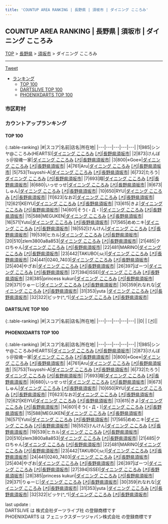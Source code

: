 ```yaml
---
title: 'COUNTUP AREA RANKING | 長野県 | 須坂市 | ダイニング こころみ'
---
```

## COUNTUP AREA RANKING | 長野県 | 須坂市 | ダイニング こころみ

[TOP](/darts/rank/) > [長野県](/darts/rank/長野県/) > [須坂市](/darts/rank/長野県/須坂市/) > ダイニング こころみ

___

<a href="https://twitter.com/share?ref_src=twsrc%5Etfw" data-text="COUNTUP AREA RANKING | 長野県須坂市ダイニング こころみ" class="twitter-share-button" data-hashtags="DARTSLIVE,PHOENIXDARTS,darts,ダーツ" data-show-count="false">Tweet</a>

* [ランキング](#カウントアップランキング)
    * [TOP 100](#top-100)
    * [DARTSLIVE TOP 100](#dartslive-top-100)
    * [PHOENIXDARTS TOP 100](#phoenixdarts-top-100)

### 市区町村

<ul>

</ul>

### カウントアップランキング

#### TOP 100



{:.table-ranking}
|#|スコア|名前|店名|所在地|
|---|---|---|---|---|
|1|985|<span class="rank-name-pd">シンヤ@こころみ(HEARTS)</span>|<a href="/darts/rank/shops/84281.html">ダイニング こころみ</a> <a href="https://vs.phoenixdarts.com/jp/shop/shopDetailInfo/s_84281?s_seq=84281">[↗]</a>|<a href="/darts/rank/長野県/須坂市">長野県須坂市</a>|
|2|873|<span class="rank-name-pd">けんぼぅ＠投魂一家</span>|<a href="/darts/rank/shops/84281.html">ダイニング こころみ</a> <a href="https://vs.phoenixdarts.com/jp/shop/shopDetailInfo/s_84281?s_seq=84281">[↗]</a>|<a href="/darts/rank/長野県/須坂市">長野県須坂市</a>|
|3|800|<span class="rank-name-pd">⭐︎Goe⭐︎</span>|<a href="/darts/rank/shops/84281.html">ダイニング こころみ</a> <a href="https://vs.phoenixdarts.com/jp/shop/shopDetailInfo/s_84281?s_seq=84281">[↗]</a>|<a href="/darts/rank/長野県/須坂市">長野県須坂市</a>|
|4|761|<span class="rank-name-pd">Aru</span>|<a href="/darts/rank/shops/84281.html">ダイニング こころみ</a> <a href="https://vs.phoenixdarts.com/jp/shop/shopDetailInfo/s_84281?s_seq=84281">[↗]</a>|<a href="/darts/rank/長野県/須坂市">長野県須坂市</a>|
|5|753|<span class="rank-name-pd">Tsuyoshi-A</span>|<a href="/darts/rank/shops/84281.html">ダイニング こころみ</a> <a href="https://vs.phoenixdarts.com/jp/shop/shopDetailInfo/s_84281?s_seq=84281">[↗]</a>|<a href="/darts/rank/長野県/須坂市">長野県須坂市</a>|
|6|732|<span class="rank-name-pd">たろう</span>|<a href="/darts/rank/shops/84281.html">ダイニング こころみ</a> <a href="https://vs.phoenixdarts.com/jp/shop/shopDetailInfo/s_84281?s_seq=84281">[↗]</a>|<a href="/darts/rank/長野県/須坂市">長野県須坂市</a>|
|7|693|<span class="rank-name-pd">翔</span>|<a href="/darts/rank/shops/84281.html">ダイニング こころみ</a> <a href="https://vs.phoenixdarts.com/jp/shop/shopDetailInfo/s_84281?s_seq=84281">[↗]</a>|<a href="/darts/rank/長野県/須坂市">長野県須坂市</a>|
|8|680|<span class="rank-name-pd">いっせっせ</span>|<a href="/darts/rank/shops/84281.html">ダイニング こころみ</a> <a href="https://vs.phoenixdarts.com/jp/shop/shopDetailInfo/s_84281?s_seq=84281">[↗]</a>|<a href="/darts/rank/長野県/須坂市">長野県須坂市</a>|
|9|673|<span class="rank-name-pd">しゅん</span>|<a href="/darts/rank/shops/84281.html">ダイニング こころみ</a> <a href="https://vs.phoenixdarts.com/jp/shop/shopDetailInfo/s_84281?s_seq=84281">[↗]</a>|<a href="/darts/rank/長野県/須坂市">長野県須坂市</a>|
|10|650|<span class="rank-name-pd">RYU</span>|<a href="/darts/rank/shops/84281.html">ダイニング こころみ</a> <a href="https://vs.phoenixdarts.com/jp/shop/shopDetailInfo/s_84281?s_seq=84281">[↗]</a>|<a href="/darts/rank/長野県/須坂市">長野県須坂市</a>|
|11|623|<span class="rank-name-pd">なお2</span>|<a href="/darts/rank/shops/84281.html">ダイニング こころみ</a> <a href="https://vs.phoenixdarts.com/jp/shop/shopDetailInfo/s_84281?s_seq=84281">[↗]</a>|<a href="/darts/rank/長野県/須坂市">長野県須坂市</a>|
|12|621|<span class="rank-name-pd">KEIYU</span>|<a href="/darts/rank/shops/84281.html">ダイニング こころみ</a> <a href="https://vs.phoenixdarts.com/jp/shop/shopDetailInfo/s_84281?s_seq=84281">[↗]</a>|<a href="/darts/rank/長野県/須坂市">長野県須坂市</a>|
|13|615|<span class="rank-name-pd">きよ</span>|<a href="/darts/rank/shops/84281.html">ダイニング こころみ</a> <a href="https://vs.phoenixdarts.com/jp/shop/shopDetailInfo/s_84281?s_seq=84281">[↗]</a>|<a href="/darts/rank/長野県/須坂市">長野県須坂市</a>|
|14|601|<span class="rank-name-pd">そう(・Д・)</span>|<a href="/darts/rank/shops/84281.html">ダイニング こころみ</a> <a href="https://vs.phoenixdarts.com/jp/shop/shopDetailInfo/s_84281?s_seq=84281">[↗]</a>|<a href="/darts/rank/長野県/須坂市">長野県須坂市</a>|
|15|588|<span class="rank-name-pd">MEGUKEN</span>|<a href="/darts/rank/shops/84281.html">ダイニング こころみ</a> <a href="https://vs.phoenixdarts.com/jp/shop/shopDetailInfo/s_84281?s_seq=84281">[↗]</a>|<a href="/darts/rank/長野県/須坂市">長野県須坂市</a>|
|16|571|<span class="rank-name-pd">Yuto</span>|<a href="/darts/rank/shops/84281.html">ダイニング こころみ</a> <a href="https://vs.phoenixdarts.com/jp/shop/shopDetailInfo/s_84281?s_seq=84281">[↗]</a>|<a href="/darts/rank/長野県/須坂市">長野県須坂市</a>|
|17|565|<span class="rank-name-pd">めめニキ</span>|<a href="/darts/rank/shops/84281.html">ダイニング こころみ</a> <a href="https://vs.phoenixdarts.com/jp/shop/shopDetailInfo/s_84281?s_seq=84281">[↗]</a>|<a href="/darts/rank/長野県/須坂市">長野県須坂市</a>|
|18|552|<span class="rank-name-pd">けんけん</span>|<a href="/darts/rank/shops/84281.html">ダイニング こころみ</a> <a href="https://vs.phoenixdarts.com/jp/shop/shopDetailInfo/s_84281?s_seq=84281">[↗]</a>|<a href="/darts/rank/長野県/須坂市">長野県須坂市</a>|
|19|539|<span class="rank-name-pd">ヒカル</span>|<a href="/darts/rank/shops/84281.html">ダイニング こころみ</a> <a href="https://vs.phoenixdarts.com/jp/shop/shopDetailInfo/s_84281?s_seq=84281">[↗]</a>|<a href="/darts/rank/長野県/須坂市">長野県須坂市</a>|
|20|510|<span class="rank-name-pd">zlem3800a8a853</span>|<a href="/darts/rank/shops/84281.html">ダイニング こころみ</a> <a href="https://vs.phoenixdarts.com/jp/shop/shopDetailInfo/s_84281?s_seq=84281">[↗]</a>|<a href="/darts/rank/長野県/須坂市">長野県須坂市</a>|
|21|485|<span class="rank-name-pd">クロちゃん</span>|<a href="/darts/rank/shops/84281.html">ダイニング こころみ</a> <a href="https://vs.phoenixdarts.com/jp/shop/shopDetailInfo/s_84281?s_seq=84281">[↗]</a>|<a href="/darts/rank/長野県/須坂市">長野県須坂市</a>|
|22|481|<span class="rank-name-pd">MARINO</span>|<a href="/darts/rank/shops/84281.html">ダイニング こころみ</a> <a href="https://vs.phoenixdarts.com/jp/shop/shopDetailInfo/s_84281?s_seq=84281">[↗]</a>|<a href="/darts/rank/長野県/須坂市">長野県須坂市</a>|
|23|442|<span class="rank-name-pd">TAKUBO(;ω;)</span>|<a href="/darts/rank/shops/84281.html">ダイニング こころみ</a> <a href="https://vs.phoenixdarts.com/jp/shop/shopDetailInfo/s_84281?s_seq=84281">[↗]</a>|<a href="/darts/rank/長野県/須坂市">長野県須坂市</a>|
|24|441|<span class="rank-name-pd">0240_7403</span>|<a href="/darts/rank/shops/84281.html">ダイニング こころみ</a> <a href="https://vs.phoenixdarts.com/jp/shop/shopDetailInfo/s_84281?s_seq=84281">[↗]</a>|<a href="/darts/rank/長野県/須坂市">長野県須坂市</a>|
|25|404|<span class="rank-name-pd">やざお</span>|<a href="/darts/rank/shops/84281.html">ダイニング こころみ</a> <a href="https://vs.phoenixdarts.com/jp/shop/shopDetailInfo/s_84281?s_seq=84281">[↗]</a>|<a href="/darts/rank/長野県/須坂市">長野県須坂市</a>|
|26|397|<span class="rank-name-pd">ばーつ</span>|<a href="/darts/rank/shops/84281.html">ダイニング こころみ</a> <a href="https://vs.phoenixdarts.com/jp/shop/shopDetailInfo/s_84281?s_seq=84281">[↗]</a>|<a href="/darts/rank/長野県/須坂市">長野県須坂市</a>|
|27|394|<span class="rank-name-pd">ISSEI</span>|<a href="/darts/rank/shops/84281.html">ダイニング こころみ</a> <a href="https://vs.phoenixdarts.com/jp/shop/shopDetailInfo/s_84281?s_seq=84281">[↗]</a>|<a href="/darts/rank/長野県/須坂市">長野県須坂市</a>|
|28|385|<span class="rank-name-pd">princess kukuri</span>|<a href="/darts/rank/shops/84281.html">ダイニング こころみ</a> <a href="https://vs.phoenixdarts.com/jp/shop/shopDetailInfo/s_84281?s_seq=84281">[↗]</a>|<a href="/darts/rank/長野県/須坂市">長野県須坂市</a>|
|29|371|<span class="rank-name-pd">りゅーじ</span>|<a href="/darts/rank/shops/84281.html">ダイニング こころみ</a> <a href="https://vs.phoenixdarts.com/jp/shop/shopDetailInfo/s_84281?s_seq=84281">[↗]</a>|<a href="/darts/rank/長野県/須坂市">長野県須坂市</a>|
|30|359|<span class="rank-name-pd">れなれな</span>|<a href="/darts/rank/shops/84281.html">ダイニング こころみ</a> <a href="https://vs.phoenixdarts.com/jp/shop/shopDetailInfo/s_84281?s_seq=84281">[↗]</a>|<a href="/darts/rank/長野県/須坂市">長野県須坂市</a>|
|31|353|<span class="rank-name-pd">yuta </span>|<a href="/darts/rank/shops/84281.html">ダイニング こころみ</a> <a href="https://vs.phoenixdarts.com/jp/shop/shopDetailInfo/s_84281?s_seq=84281">[↗]</a>|<a href="/darts/rank/長野県/須坂市">長野県須坂市</a>|
|32|322|<span class="rank-name-pd">ビッケ(*^_^*)</span>|<a href="/darts/rank/shops/84281.html">ダイニング こころみ</a> <a href="https://vs.phoenixdarts.com/jp/shop/shopDetailInfo/s_84281?s_seq=84281">[↗]</a>|<a href="/darts/rank/長野県/須坂市">長野県須坂市</a>|


#### DARTSLIVE TOP 100



{:.table-ranking}
|#|スコア|名前|店名|所在地|
|---|---|---|---|---|
||0|<span class="rank-name-dl"> </span>|<a href="/darts/rank/shops/.html"></a> <a href="">[↗]</a>|<a href="/darts/rank//"></a>|


#### PHOENIXDARTS TOP 100



{:.table-ranking}
|#|スコア|名前|店名|所在地|
|---|---|---|---|---|
|1|985|<span class="rank-name-pd">シンヤ@こころみ(HEARTS)</span>|<a href="/darts/rank/shops/84281.html">ダイニング こころみ</a> <a href="https://vs.phoenixdarts.com/jp/shop/shopDetailInfo/s_84281?s_seq=84281">[↗]</a>|<a href="/darts/rank/長野県/須坂市">長野県須坂市</a>|
|2|873|<span class="rank-name-pd">けんぼぅ＠投魂一家</span>|<a href="/darts/rank/shops/84281.html">ダイニング こころみ</a> <a href="https://vs.phoenixdarts.com/jp/shop/shopDetailInfo/s_84281?s_seq=84281">[↗]</a>|<a href="/darts/rank/長野県/須坂市">長野県須坂市</a>|
|3|800|<span class="rank-name-pd">⭐︎Goe⭐︎</span>|<a href="/darts/rank/shops/84281.html">ダイニング こころみ</a> <a href="https://vs.phoenixdarts.com/jp/shop/shopDetailInfo/s_84281?s_seq=84281">[↗]</a>|<a href="/darts/rank/長野県/須坂市">長野県須坂市</a>|
|4|761|<span class="rank-name-pd">Aru</span>|<a href="/darts/rank/shops/84281.html">ダイニング こころみ</a> <a href="https://vs.phoenixdarts.com/jp/shop/shopDetailInfo/s_84281?s_seq=84281">[↗]</a>|<a href="/darts/rank/長野県/須坂市">長野県須坂市</a>|
|5|753|<span class="rank-name-pd">Tsuyoshi-A</span>|<a href="/darts/rank/shops/84281.html">ダイニング こころみ</a> <a href="https://vs.phoenixdarts.com/jp/shop/shopDetailInfo/s_84281?s_seq=84281">[↗]</a>|<a href="/darts/rank/長野県/須坂市">長野県須坂市</a>|
|6|732|<span class="rank-name-pd">たろう</span>|<a href="/darts/rank/shops/84281.html">ダイニング こころみ</a> <a href="https://vs.phoenixdarts.com/jp/shop/shopDetailInfo/s_84281?s_seq=84281">[↗]</a>|<a href="/darts/rank/長野県/須坂市">長野県須坂市</a>|
|7|693|<span class="rank-name-pd">翔</span>|<a href="/darts/rank/shops/84281.html">ダイニング こころみ</a> <a href="https://vs.phoenixdarts.com/jp/shop/shopDetailInfo/s_84281?s_seq=84281">[↗]</a>|<a href="/darts/rank/長野県/須坂市">長野県須坂市</a>|
|8|680|<span class="rank-name-pd">いっせっせ</span>|<a href="/darts/rank/shops/84281.html">ダイニング こころみ</a> <a href="https://vs.phoenixdarts.com/jp/shop/shopDetailInfo/s_84281?s_seq=84281">[↗]</a>|<a href="/darts/rank/長野県/須坂市">長野県須坂市</a>|
|9|673|<span class="rank-name-pd">しゅん</span>|<a href="/darts/rank/shops/84281.html">ダイニング こころみ</a> <a href="https://vs.phoenixdarts.com/jp/shop/shopDetailInfo/s_84281?s_seq=84281">[↗]</a>|<a href="/darts/rank/長野県/須坂市">長野県須坂市</a>|
|10|650|<span class="rank-name-pd">RYU</span>|<a href="/darts/rank/shops/84281.html">ダイニング こころみ</a> <a href="https://vs.phoenixdarts.com/jp/shop/shopDetailInfo/s_84281?s_seq=84281">[↗]</a>|<a href="/darts/rank/長野県/須坂市">長野県須坂市</a>|
|11|623|<span class="rank-name-pd">なお2</span>|<a href="/darts/rank/shops/84281.html">ダイニング こころみ</a> <a href="https://vs.phoenixdarts.com/jp/shop/shopDetailInfo/s_84281?s_seq=84281">[↗]</a>|<a href="/darts/rank/長野県/須坂市">長野県須坂市</a>|
|12|621|<span class="rank-name-pd">KEIYU</span>|<a href="/darts/rank/shops/84281.html">ダイニング こころみ</a> <a href="https://vs.phoenixdarts.com/jp/shop/shopDetailInfo/s_84281?s_seq=84281">[↗]</a>|<a href="/darts/rank/長野県/須坂市">長野県須坂市</a>|
|13|615|<span class="rank-name-pd">きよ</span>|<a href="/darts/rank/shops/84281.html">ダイニング こころみ</a> <a href="https://vs.phoenixdarts.com/jp/shop/shopDetailInfo/s_84281?s_seq=84281">[↗]</a>|<a href="/darts/rank/長野県/須坂市">長野県須坂市</a>|
|14|601|<span class="rank-name-pd">そう(・Д・)</span>|<a href="/darts/rank/shops/84281.html">ダイニング こころみ</a> <a href="https://vs.phoenixdarts.com/jp/shop/shopDetailInfo/s_84281?s_seq=84281">[↗]</a>|<a href="/darts/rank/長野県/須坂市">長野県須坂市</a>|
|15|588|<span class="rank-name-pd">MEGUKEN</span>|<a href="/darts/rank/shops/84281.html">ダイニング こころみ</a> <a href="https://vs.phoenixdarts.com/jp/shop/shopDetailInfo/s_84281?s_seq=84281">[↗]</a>|<a href="/darts/rank/長野県/須坂市">長野県須坂市</a>|
|16|571|<span class="rank-name-pd">Yuto</span>|<a href="/darts/rank/shops/84281.html">ダイニング こころみ</a> <a href="https://vs.phoenixdarts.com/jp/shop/shopDetailInfo/s_84281?s_seq=84281">[↗]</a>|<a href="/darts/rank/長野県/須坂市">長野県須坂市</a>|
|17|565|<span class="rank-name-pd">めめニキ</span>|<a href="/darts/rank/shops/84281.html">ダイニング こころみ</a> <a href="https://vs.phoenixdarts.com/jp/shop/shopDetailInfo/s_84281?s_seq=84281">[↗]</a>|<a href="/darts/rank/長野県/須坂市">長野県須坂市</a>|
|18|552|<span class="rank-name-pd">けんけん</span>|<a href="/darts/rank/shops/84281.html">ダイニング こころみ</a> <a href="https://vs.phoenixdarts.com/jp/shop/shopDetailInfo/s_84281?s_seq=84281">[↗]</a>|<a href="/darts/rank/長野県/須坂市">長野県須坂市</a>|
|19|539|<span class="rank-name-pd">ヒカル</span>|<a href="/darts/rank/shops/84281.html">ダイニング こころみ</a> <a href="https://vs.phoenixdarts.com/jp/shop/shopDetailInfo/s_84281?s_seq=84281">[↗]</a>|<a href="/darts/rank/長野県/須坂市">長野県須坂市</a>|
|20|510|<span class="rank-name-pd">zlem3800a8a853</span>|<a href="/darts/rank/shops/84281.html">ダイニング こころみ</a> <a href="https://vs.phoenixdarts.com/jp/shop/shopDetailInfo/s_84281?s_seq=84281">[↗]</a>|<a href="/darts/rank/長野県/須坂市">長野県須坂市</a>|
|21|485|<span class="rank-name-pd">クロちゃん</span>|<a href="/darts/rank/shops/84281.html">ダイニング こころみ</a> <a href="https://vs.phoenixdarts.com/jp/shop/shopDetailInfo/s_84281?s_seq=84281">[↗]</a>|<a href="/darts/rank/長野県/須坂市">長野県須坂市</a>|
|22|481|<span class="rank-name-pd">MARINO</span>|<a href="/darts/rank/shops/84281.html">ダイニング こころみ</a> <a href="https://vs.phoenixdarts.com/jp/shop/shopDetailInfo/s_84281?s_seq=84281">[↗]</a>|<a href="/darts/rank/長野県/須坂市">長野県須坂市</a>|
|23|442|<span class="rank-name-pd">TAKUBO(;ω;)</span>|<a href="/darts/rank/shops/84281.html">ダイニング こころみ</a> <a href="https://vs.phoenixdarts.com/jp/shop/shopDetailInfo/s_84281?s_seq=84281">[↗]</a>|<a href="/darts/rank/長野県/須坂市">長野県須坂市</a>|
|24|441|<span class="rank-name-pd">0240_7403</span>|<a href="/darts/rank/shops/84281.html">ダイニング こころみ</a> <a href="https://vs.phoenixdarts.com/jp/shop/shopDetailInfo/s_84281?s_seq=84281">[↗]</a>|<a href="/darts/rank/長野県/須坂市">長野県須坂市</a>|
|25|404|<span class="rank-name-pd">やざお</span>|<a href="/darts/rank/shops/84281.html">ダイニング こころみ</a> <a href="https://vs.phoenixdarts.com/jp/shop/shopDetailInfo/s_84281?s_seq=84281">[↗]</a>|<a href="/darts/rank/長野県/須坂市">長野県須坂市</a>|
|26|397|<span class="rank-name-pd">ばーつ</span>|<a href="/darts/rank/shops/84281.html">ダイニング こころみ</a> <a href="https://vs.phoenixdarts.com/jp/shop/shopDetailInfo/s_84281?s_seq=84281">[↗]</a>|<a href="/darts/rank/長野県/須坂市">長野県須坂市</a>|
|27|394|<span class="rank-name-pd">ISSEI</span>|<a href="/darts/rank/shops/84281.html">ダイニング こころみ</a> <a href="https://vs.phoenixdarts.com/jp/shop/shopDetailInfo/s_84281?s_seq=84281">[↗]</a>|<a href="/darts/rank/長野県/須坂市">長野県須坂市</a>|
|28|385|<span class="rank-name-pd">princess kukuri</span>|<a href="/darts/rank/shops/84281.html">ダイニング こころみ</a> <a href="https://vs.phoenixdarts.com/jp/shop/shopDetailInfo/s_84281?s_seq=84281">[↗]</a>|<a href="/darts/rank/長野県/須坂市">長野県須坂市</a>|
|29|371|<span class="rank-name-pd">りゅーじ</span>|<a href="/darts/rank/shops/84281.html">ダイニング こころみ</a> <a href="https://vs.phoenixdarts.com/jp/shop/shopDetailInfo/s_84281?s_seq=84281">[↗]</a>|<a href="/darts/rank/長野県/須坂市">長野県須坂市</a>|
|30|359|<span class="rank-name-pd">れなれな</span>|<a href="/darts/rank/shops/84281.html">ダイニング こころみ</a> <a href="https://vs.phoenixdarts.com/jp/shop/shopDetailInfo/s_84281?s_seq=84281">[↗]</a>|<a href="/darts/rank/長野県/須坂市">長野県須坂市</a>|
|31|353|<span class="rank-name-pd">yuta </span>|<a href="/darts/rank/shops/84281.html">ダイニング こころみ</a> <a href="https://vs.phoenixdarts.com/jp/shop/shopDetailInfo/s_84281?s_seq=84281">[↗]</a>|<a href="/darts/rank/長野県/須坂市">長野県須坂市</a>|
|32|322|<span class="rank-name-pd">ビッケ(*^_^*)</span>|<a href="/darts/rank/shops/84281.html">ダイニング こころみ</a> <a href="https://vs.phoenixdarts.com/jp/shop/shopDetailInfo/s_84281?s_seq=84281">[↗]</a>|<a href="/darts/rank/長野県/須坂市">長野県須坂市</a>|


<div class="footer border-top border-gray-light mt-5 pt-3 text-right text-gray">
    last update : <span style="font-weight: italic" id="foot_last_modified"></span><br />
    DARTSLIVE は 株式会社ダーツライブ社 の登録商標です<br />
    PHOENIXDARTS は フェニックスダーツジャパン株式会社 の登録商標です<br />
</div>

<script src="https://cdnjs.cloudflare.com/ajax/libs/jquery.tablesorter/2.31.3/js/jquery.tablesorter.min.js" integrity="sha512-qzgd5cYSZcosqpzpn7zF2ZId8f/8CHmFKZ8j7mU4OUXTNRd5g+ZHBPsgKEwoqxCtdQvExE5LprwwPAgoicguNg==" crossorigin="anonymous" referrerpolicy="no-referrer"></script>
<link rel="stylesheet" href="https://cdnjs.cloudflare.com/ajax/libs/jquery.tablesorter/2.31.3/css/theme.default.min.css" integrity="sha512-wghhOJkjQX0Lh3NSWvNKeZ0ZpNn+SPVXX1Qyc9OCaogADktxrBiBdKGDoqVUOyhStvMBmJQ8ZdMHiR3wuEq8+w==" crossorigin="anonymous" referrerpolicy="no-referrer" />
<script>
$(function() {
    $(".table-ranking").tablesorter({sortList:[[0, 0]]});
    $("#foot_last_modified").text(formatDate(new Date(document.lastModified), 'yyyy-MM-dd HH:mm:ss'));
});
</script>

<script async src="https://platform.twitter.com/widgets.js" charset="utf-8"></script>